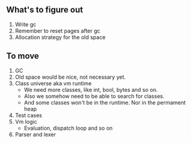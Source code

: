 ## What's to figure out
1. Write gc
2. Remember to reset pages after gc
3. Allocation strategy for the old space

## To move
1. GC
2. Old space would be nice, not necessary yet.
3. Class universe aka vm runtime 
    - We need more classes, like int, bool, bytes and so on.
    - Also we somehow need to be able to search for classes.
    - And some classes won't be in the runtime. Nor in the permament heap
4. Test cases
5. Vm logic
    - Evaluation, dispatch loop and so on
6. Parser and lexer